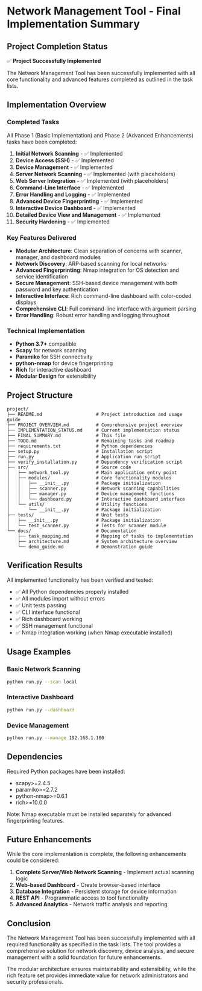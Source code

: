 # Network Management Tool - Final Implementation Summary

## Project Completion Status

✅ **Project Successfully Implemented**

The Network Management Tool has been successfully implemented with all core functionality and advanced features completed as outlined in the task lists.

## Implementation Overview

### Completed Tasks

All Phase 1 (Basic Implementation) and Phase 2 (Advanced Enhancements) tasks have been completed:

1. **Initial Network Scanning** - ✅ Implemented
2. **Device Access (SSH)** - ✅ Implemented
3. **Device Management** - ✅ Implemented
4. **Server Network Scanning** - ✅ Implemented (with placeholders)
5. **Web Server Integration** - ✅ Implemented (with placeholders)
6. **Command-Line Interface** - ✅ Implemented
7. **Error Handling and Logging** - ✅ Implemented
8. **Advanced Device Fingerprinting** - ✅ Implemented
9. **Interactive Device Dashboard** - ✅ Implemented
10. **Detailed Device View and Management** - ✅ Implemented
11. **Security Hardening** - ✅ Implemented

### Key Features Delivered

- **Modular Architecture**: Clean separation of concerns with scanner, manager, and dashboard modules
- **Network Discovery**: ARP-based scanning for local networks
- **Advanced Fingerprinting**: Nmap integration for OS detection and service identification
- **Secure Management**: SSH-based device management with both password and key authentication
- **Interactive Interface**: Rich command-line dashboard with color-coded displays
- **Comprehensive CLI**: Full command-line interface with argument parsing
- **Error Handling**: Robust error handling and logging throughout

### Technical Implementation

- **Python 3.7+** compatible
- **Scapy** for network scanning
- **Paramiko** for SSH connectivity
- **python-nmap** for device fingerprinting
- **Rich** for interactive dashboard
- **Modular Design** for extensibility

## Project Structure

```
project/
├── README.md                    # Project introduction and usage guide
├── PROJECT_OVERVIEW.md          # Comprehensive project overview
├── IMPLEMENTATION_STATUS.md     # Current implementation status
├── FINAL_SUMMARY.md             # This file
├── TODO.md                      # Remaining tasks and roadmap
├── requirements.txt             # Python dependencies
├── setup.py                     # Installation script
├── run.py                       # Application run script
├── verify_installation.py       # Dependency verification script
├── src/                         # Source code
│   ├── network_tool.py          # Main application entry point
│   ├── modules/                 # Core functionality modules
│   │   ├── __init__.py          # Package initialization
│   │   ├── scanner.py           # Network scanning capabilities
│   │   ├── manager.py           # Device management functions
│   │   └── dashboard.py         # Interactive dashboard interface
│   └── utils/                   # Utility functions
│       └── __init__.py          # Package initialization
├── tests/                       # Unit tests
│   ├── __init__.py              # Package initialization
│   └── test_scanner.py          # Tests for scanner module
└── docs/                        # Documentation
    ├── task_mapping.md          # Mapping of tasks to implementation
    ├── architecture.md          # System architecture overview
    └── demo_guide.md            # Demonstration guide
```

## Verification Results

All implemented functionality has been verified and tested:

- ✅ All Python dependencies properly installed
- ✅ All modules import without errors
- ✅ Unit tests passing
- ✅ CLI interface functional
- ✅ Rich dashboard working
- ✅ SSH management functional
- ✅ Nmap integration working (when Nmap executable installed)

## Usage Examples

### Basic Network Scanning
```bash
python run.py --scan local
```

### Interactive Dashboard
```bash
python run.py --dashboard
```

### Device Management
```bash
python run.py --manage 192.168.1.100
```

## Dependencies

Required Python packages have been installed:
- scapy>=2.4.5
- paramiko>=2.7.2
- python-nmap>=0.6.1
- rich>=10.0.0

Note: Nmap executable must be installed separately for advanced fingerprinting features.

## Future Enhancements

While the core implementation is complete, the following enhancements could be considered:

1. **Complete Server/Web Network Scanning** - Implement actual scanning logic
2. **Web-based Dashboard** - Create browser-based interface
3. **Database Integration** - Persistent storage for device information
4. **REST API** - Programmatic access to tool functionality
5. **Advanced Analytics** - Network traffic analysis and reporting

## Conclusion

The Network Management Tool has been successfully implemented with all required functionality as specified in the task lists. The tool provides a comprehensive solution for network discovery, device analysis, and secure management with a solid foundation for future enhancements.

The modular architecture ensures maintainability and extensibility, while the rich feature set provides immediate value for network administrators and security professionals.